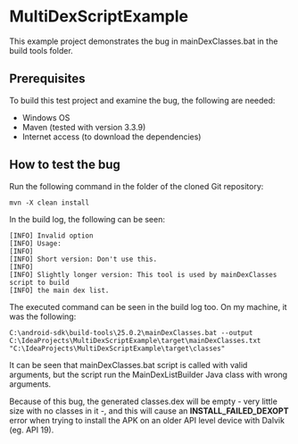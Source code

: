 # MultiDexScriptExample

This example project demonstrates the bug in mainDexClasses.bat in the build tools folder.

## Prerequisites

To build this test project and examine the bug, the following are needed:

* Windows OS
* Maven (tested with version 3.3.9)
* Internet access (to download the dependencies)

## How to test the bug

Run the following command in the folder of the cloned Git repository:

```
mvn -X clean install
```

In the build log, the following can be seen:

```
[INFO] Invalid option 
[INFO] Usage:
[INFO] 
[INFO] Short version: Don't use this.
[INFO] 
[INFO] Slightly longer version: This tool is used by mainDexClasses script to build
[INFO] the main dex list.
```

The executed command can be seen in the build log too. On my machine, it was the following:

```
C:\android-sdk\build-tools\25.0.2\mainDexClasses.bat --output C:\IdeaProjects\MultiDexScriptExample\target\mainDexClasses.txt "C:\IdeaProjects\MultiDexScriptExample\target\classes"
```

It can be seen that mainDexClasses.bat script is called with valid arguments, but the script run the MainDexListBuilder Java class with
wrong arguments.

Because of this bug, the generated classes.dex will be empty - very little size with no classes in it -, and this will cause an
**INSTALL_FAILED_DEXOPT** error when trying to install the APK on an older API level device with Dalvik (eg. API 19).
